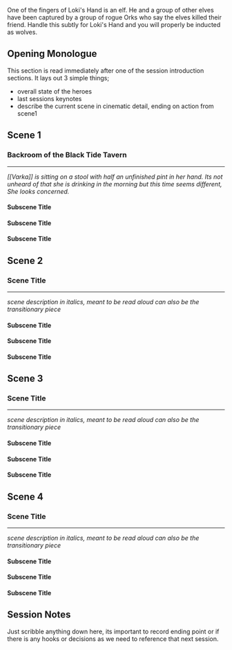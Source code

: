 One of the fingers of Loki's Hand is an elf. He and a group of other elves have been captured by a group of rogue Orks who say the elves killed their friend. Handle this subtly for Loki's Hand and you will properly be inducted as wolves.

## Opening Monologue
This section is read immediately after one of the session introduction sections. It lays out 3 simple things;
- overall state of the heroes
- last sessions keynotes
- describe the current scene in cinematic detail, ending on action from scene1
## Scene 1

### Backroom of the Black Tide Tavern
---
*[[Varka]] is sitting on a stool with half an unfinished pint in her hand. Its not unheard of that she is drinking in the morning but this time seems different, She looks concerned.*
#### Subscene Title

#### Subscene Title
#### Subscene Title
## Scene 2

### Scene Title
---
_scene description in italics, meant to be read aloud can also be the transitionary piece_
#### Subscene Title

#### Subscene Title
#### Subscene Title
## Scene 3

### Scene Title
---
_scene description in italics, meant to be read aloud can also be the transitionary piece_
#### Subscene Title

#### Subscene Title
#### Subscene Title

## Scene 4
### Scene Title
---
_scene description in italics, meant to be read aloud can also be the transitionary piece_
#### Subscene Title

#### Subscene Title
#### Subscene Title

## Session Notes

Just scribble anything down here, its important to record ending point or if there is any hooks or decisions as we need to reference that next session.
